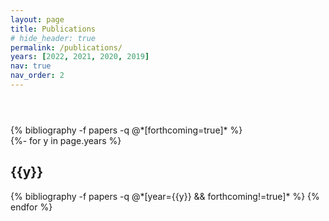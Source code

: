 ```yaml
---
layout: page
title: Publications
# hide_header: true
permalink: /publications/
years: [2022, 2021, 2020, 2019]
nav: true
nav_order: 2
---
```


<!-- _pages/publications.md -->
<!-- Forthcoming publications are displayed first i.e. forthcorming=true in bibtex -->
<header class="post-header">
<!--     <h1 class="post-title">Forthcoming</h1> -->
</header> 

<div class="publications">
  <h2 class="year" style="margin-bottom: 0px;"></h2>
  {% bibliography -f papers -q @*[forthcoming=true]* %}
</div>

<!-- All other publications (forthcorming!=true) are displayed in descending year order -->
<!-- <header class="post-header" style="margin-top: 50px"> -->
<!--     <h1 class="post-title">Publications</h1> -->
<!-- </header> -->

<div class="publications">
{%- for y in page.years %}
  <h2 class="year">{{y}}</h2>
  {% bibliography -f papers -q @*[year={{y}} && forthcoming!=true]* %}
{% endfor %}
</div>
